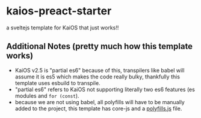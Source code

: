 # kaios-preact-starter

a sveltejs template for KaiOS that just works!!

## Additional Notes (pretty much how this template works)

- KaiOS v2.5 is "partial es6" because of this, transpilers like babel will assume it is es5 which makes the code really bulky, thankfully this template uses esbuild to transpile.
- "partial es6" refers to KaiOS not supporting literally two es6 features (es modules and `for (const`).
- because we are not using babel, all polyfills will have to be manually added to the project, this template has core-js and a [polyfills.js](./scripts/polyfills.js) file.
